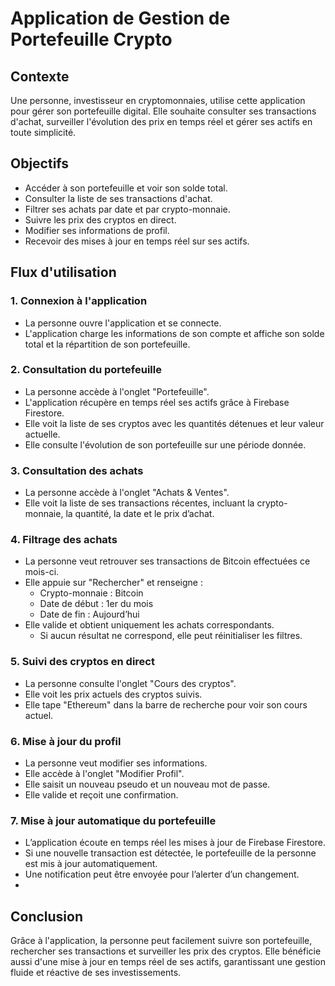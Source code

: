 # Application de Gestion de Portefeuille Crypto

## Contexte
Une personne, investisseur en cryptomonnaies, utilise cette application pour gérer son portefeuille digital. Elle souhaite consulter ses transactions d'achat, surveiller l'évolution des prix en temps réel et gérer ses actifs en toute simplicité.

## Objectifs
- Accéder à son portefeuille et voir son solde total.
- Consulter la liste de ses transactions d'achat.
- Filtrer ses achats par date et par crypto-monnaie.
- Suivre les prix des cryptos en direct.
- Modifier ses informations de profil.
- Recevoir des mises à jour en temps réel sur ses actifs.

## Flux d'utilisation

### 1. Connexion à l'application
- La personne ouvre l'application et se connecte.
- L'application charge les informations de son compte et affiche son solde total et la répartition de son portefeuille.

### 2. Consultation du portefeuille
- La personne accède à l'onglet "Portefeuille".
- L'application récupère en temps réel ses actifs grâce à Firebase Firestore.
- Elle voit la liste de ses cryptos avec les quantités détenues et leur valeur actuelle.
- Elle consulte l'évolution de son portefeuille sur une période donnée.

### 3. Consultation des achats
- La personne accède à l'onglet "Achats & Ventes".
- Elle voit la liste de ses transactions récentes, incluant la crypto-monnaie, la quantité, la date et le prix d’achat.

### 4. Filtrage des achats
- La personne veut retrouver ses transactions de Bitcoin effectuées ce mois-ci.
- Elle appuie sur "Rechercher" et renseigne :
  - Crypto-monnaie : Bitcoin
  - Date de début : 1er du mois
  - Date de fin : Aujourd’hui
- Elle valide et obtient uniquement les achats correspondants.
  - Si aucun résultat ne correspond, elle peut réinitialiser les filtres.

### 5. Suivi des cryptos en direct
- La personne consulte l'onglet "Cours des cryptos".
- Elle voit les prix actuels des cryptos suivis.
- Elle tape "Ethereum" dans la barre de recherche pour voir son cours actuel.

### 6. Mise à jour du profil
- La personne veut modifier ses informations.
- Elle accède à l'onglet "Modifier Profil".
- Elle saisit un nouveau pseudo et un nouveau mot de passe.
- Elle valide et reçoit une confirmation.

### 7. Mise à jour automatique du portefeuille
- L’application écoute en temps réel les mises à jour de Firebase Firestore.
- Si une nouvelle transaction est détectée, le portefeuille de la personne est mis à jour automatiquement.
- Une notification peut être envoyée pour l’alerter d’un changement.
- 
## Conclusion
Grâce à l'application, la personne peut facilement suivre son portefeuille, rechercher ses transactions et surveiller les prix des cryptos. Elle bénéficie aussi d'une mise à jour en temps réel de ses actifs, garantissant une gestion fluide et réactive de ses investissements.
